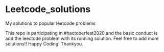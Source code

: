 # Leetcode_solutions
My solutions to popular leetcode problems

This repo is participating in #hactoberfest2020 and the basic conduct is add the leectode problem with its running solution. Feel free to add more solutions!! Happy Coding!
Thankyou.
